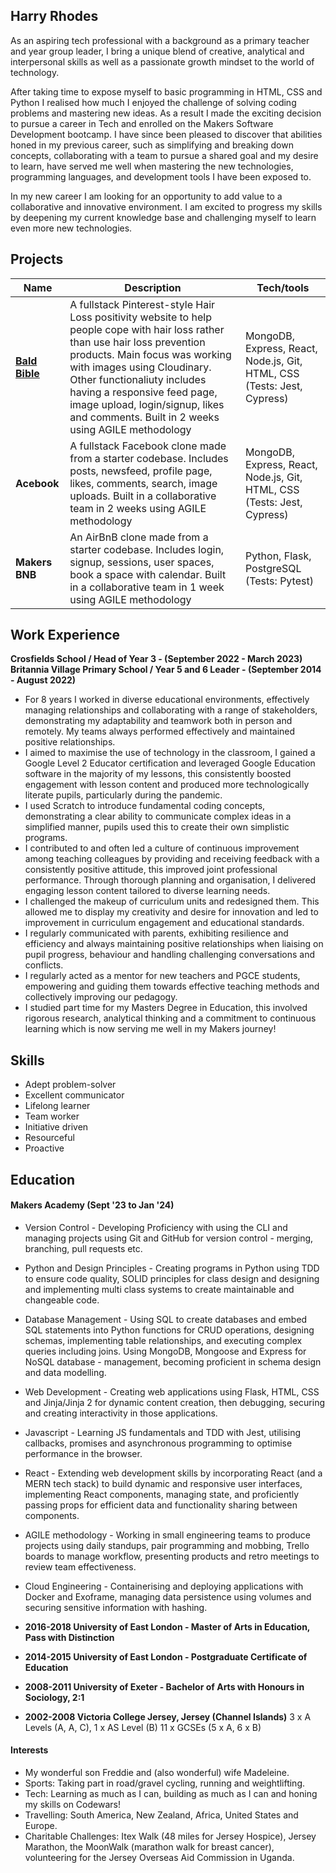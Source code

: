 ## Harry Rhodes

As an aspiring tech professional with a background as a primary teacher and year group leader, I bring a unique blend of creative, analytical and interpersonal skills as well as a passionate growth mindset to the world of technology. 

After taking time to expose myself to basic programming in HTML, CSS and Python I realised how much I enjoyed the challenge of solving coding problems and mastering new ideas. As a result I made the exciting decision to pursue a career in Tech and enrolled on the Makers Software Development bootcamp. I have since been pleased to discover that abilities honed in my previous career, such as simplifying and breaking down concepts, collaborating with a team to pursue a shared goal and my desire to learn, have served me well when mastering the new technologies, programming languages, and development tools I have been exposed to. 

In my new career I am looking for an opportunity to add value to a collaborative and innovative environment. I am excited to progress my skills by deepening my current knowledge base and challenging myself to learn even more new technologies.

## Projects

| Name                         | Description       | Tech/tools        |
| ---------------------------- | ----------------- | ----------------- |
| [**Bald Bible**](https://github.com/hjtrhodes/baldbibleHR)               | A fullstack Pinterest-style Hair Loss positivity website to help people cope with hair loss rather than use hair loss prevention products. Main focus was working with images using Cloudinary. Other functionaliuty includes having a responsive feed page, image upload, login/signup, likes and comments. Built in 2 weeks using AGILE methodology | MongoDB, Express, React, Node.js, Git, HTML, CSS (Tests: Jest, Cypress) |
| **Acebook**                  | A fullstack Facebook clone made from a starter codebase. Includes posts, newsfeed, profile page, likes, comments, search, image uploads. Built in a collaborative team in 2 weeks using AGILE methodology | MongoDB, Express, React, Node.js, Git, HTML, CSS (Tests: Jest, Cypress) |
| **Makers BNB**               | An AirBnB clone made from a starter codebase. Includes login, signup, sessions, user spaces, book a space with calendar. Built in a collaborative team in 1 week using AGILE methodology | Python, Flask, PostgreSQL (Tests: Pytest) |

## Work Experience

**Crosfields School / Head of Year 3 - (September 2022 - March 2023)**
**Britannia Village Primary School / Year 5 and 6 Leader - (September 2014 - August 2022)**  
- For 8 years I worked in diverse educational environments, effectively managing relationships and collaborating with a range of stakeholders, demonstrating my adaptability and teamwork both in person and remotely. My teams always performed effectively and maintained positive relationships.
- I aimed to maximise the use of technology in the classroom, I gained a Google Level 2 Educator certification and leveraged Google Education software in the majority of my lessons, this consistently boosted engagement with lesson content and produced more technologically literate pupils, particularly during the pandemic.
- I used Scratch to introduce fundamental coding concepts, demonstrating a clear ability to communicate complex ideas in a simplified manner, pupils used this to create their own simplistic programs.
- I contributed to and often led a culture of continuous improvement among teaching colleagues by providing and receiving feedback with a consistently positive attitude, this improved joint professional performance.
Through thorough planning and organisation, I delivered engaging lesson content tailored to diverse learning needs.
- I challenged the makeup of curriculum units and redesigned them. This allowed me to display my creativity and desire for innovation and led to improvement in curriculum engagement and educational standards.
- I regularly communicated with parents, exhibiting resilience and efficiency and always maintaining positive relationships when liaising on pupil progress, behaviour and handling challenging conversations and conflicts.
- I regularly acted as a mentor for new teachers and PGCE students, empowering and guiding them towards effective teaching methods and collectively improving our pedagogy.
- I studied part time for my Masters Degree in Education, this involved rigorous research, analytical thinking and a commitment to continuous learning which is now serving me well in my Makers journey!

## Skills

- Adept problem-solver
- Excellent communicator
- Lifelong learner
- Team worker
- Initiative driven
- Resourceful
- Proactive

## Education

#### Makers Academy (Sept '23 to Jan '24)
- Version Control  - Developing Proficiency with using the CLI and managing projects using Git and GitHub for version control - merging, branching, pull requests etc.
- Python and Design Principles - Creating programs in Python using TDD to ensure code quality, SOLID principles for class design and designing and implementing multi class systems to create maintainable and changeable code. 
- Database Management - Using SQL to create databases and embed SQL statements into Python functions for CRUD operations, designing schemas, implementing table relationships, and executing complex queries including joins. Using MongoDB, Mongoose and Express for NoSQL database - management, becoming proficient in schema design and data modelling.
- Web Development - Creating web applications using Flask, HTML, CSS and Jinja/Jinja 2 for dynamic content creation, then debugging, securing and creating interactivity in those applications.
- Javascript - Learning JS fundamentals and TDD with Jest, utilising callbacks, promises and asynchronous programming to optimise performance in the browser.
- React - Extending web development skills by incorporating React (and a MERN tech stack) to build dynamic and responsive user interfaces, implementing React components, managing state, and proficiently passing props for efficient data and functionality sharing between components.
- AGILE methodology - Working in small engineering teams to produce projects using daily standups, pair programming and mobbing, Trello boards to manage workflow, presenting products and retro meetings to review team effectiveness.
- Cloud Engineering - Containerising and deploying applications with Docker and Exoframe, managing data persistence using volumes and securing sensitive information with hashing.

- **2016-2018	University of East London - Master of Arts in Education, Pass with Distinction**
- **2014-2015	University of East London - Postgraduate Certificate of Education**
- **2008-2011	University of Exeter - Bachelor of Arts with Honours in Sociology, 2:1** 
- **2002-2008	Victoria College Jersey, Jersey (Channel Islands)**
  3 x A Levels (A, A, C), 1 x AS Level (B)
  11 x GCSEs (5 x A, 6 x B)

#### Interests

- My wonderful son Freddie and (also wonderful) wife Madeleine.
- Sports: Taking part in road/gravel cycling, running and weightlifting.
- Tech: Learning as much as I can, building as much as I can and honing my skills on Codewars!
- Travelling: South America, New Zealand, Africa, United States and Europe.
- Charitable Challenges: Itex Walk (48 miles for Jersey Hospice), Jersey Marathon, the MoonWalk (marathon walk for breast cancer), volunteering for the Jersey Overseas Aid Commission in Uganda.
